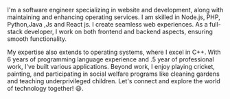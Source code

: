 


 I'm a software engineer specializing in website and  development, along with maintaining and enhancing operating services. I am skilled in Node.js, PHP, Python,Java ,Js and React js. I create seamless web experiences. As a full-stack developer, I work on both frontend and backend aspects, ensuring smooth functionality.

 My expertise also extends to operating systems, where I excel in C++. With 6 years of programming language experience and .5 year of professional work, I've built various applications.
Beyond work, I enjoy playing cricket, painting, and participating in social welfare programs like cleaning gardens and teaching underprivileged children. Let's connect and explore the world of technology together! 😃.


  
